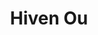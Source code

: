 ---
title: Hiven Ou
description: Gopher, Javaer, Pythoner, Ruster.
social:
  github: HeavenTonight
  twitter: Hiven_Ou
  email: ouguiyong@gmail.com
  website: https://hiven.top/
  patreon: hiven
  paypal: hiven
---